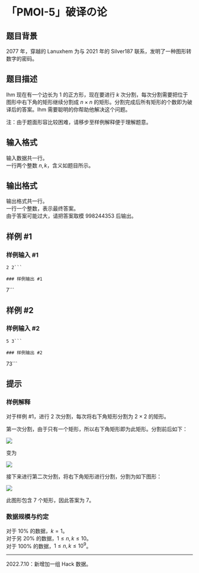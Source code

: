 # 「PMOI-5」破译の论

## 题目背景

2077 年，穿越的 Lanuxhem 为与 2021 年的 Silver187 联系，发明了一种图形转数字的密码。

## 题目描述

lhm 现在有一个边长为 $1$ 的正方形，现在要进行 $k$ 次分割，每次分割需要把位于图形中右下角的矩形继续分割成 $n \times n$ 的矩形。分割完成后所有矩形的个数即为破译后的答案。lhm 需要聪明的你帮助他解决这个问题。

注：由于题面形容比较困难，请移步至样例解释便于理解题意。

## 输入格式

输入数据共一行。      
一行两个整数 $n,k$，含义如题目所示。

## 输出格式

输出格式共一行。  
一行一个整数，表示最终答案。   
由于答案可能过大，请把答案取模 $998244353$ 后输出。

## 样例 #1

### 样例输入 #1
```
2 2```

### 样例输出 #1

```
7```

## 样例 #2

### 样例输入 #2
```
5 3```

### 样例输出 #2

```
73```

## 提示

### 样例解释

对于样例 #1，进行 $2$ 次分割，每次将右下角矩形分割为 $2\times 2$ 的矩形。

第一次分割，由于只有一个矩形，所以右下角矩形即为此矩形。分割前后如下：

![](https://cdn.luogu.com.cn/upload/image_hosting/tdlnmb52.png)

变为

![](https://cdn.luogu.com.cn/upload/image_hosting/cyemqw87.png)

接下来进行第二次分割，将右下角矩形进行分割，分割为如下图形：

![](https://cdn.luogu.com.cn/upload/image_hosting/9n3c3te2.png)

此图形包含 $7$ 个矩形，因此答案为 $7$。

### 数据规模与约定

对于 $10\%$ 的数据，$k=1$。          
对于另 $20\%$ 的数据，$1 \leq n,k \leq 10$。   
对于 $100\%$ 的数据，$1 \leq n,k \leq 10^9$。

---

$2022.7.10$：新增加一组 $\text{Hack}$ 数据。
